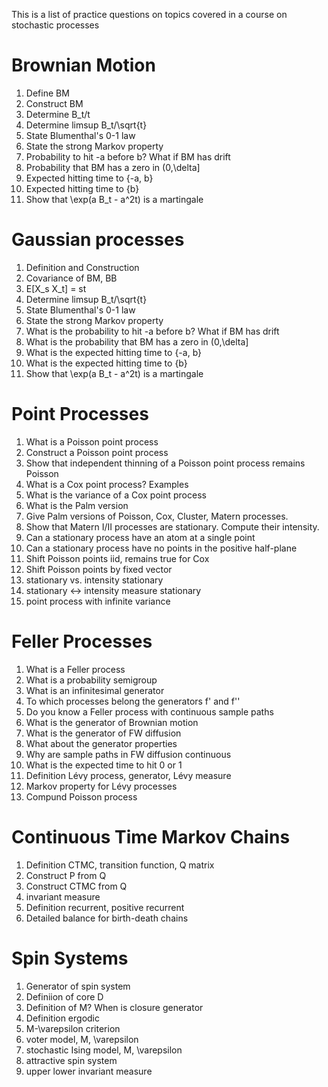 This is a list of practice questions on topics covered in a course on stochastic processes

Brownian Motion
================================

1. Define BM
2. Construct BM
3. Determine B_t/t
4. Determine limsup B_t/\sqrt{t}
5. State Blumenthal's 0-1 law
6. State the strong Markov property
7. Probability to hit -a before b? What if BM has drift
8. Probability that BM has a zero in (0,\delta]
9. Expected hitting time to {-a, b}
10. Expected hitting time to {b}
11. Show that \exp(a B_t - a^2t) is a martingale

Gaussian processes
================================

1. Definition and Construction
2. Covariance of BM, BB
3. E[X_s X_t] = st
4. Determine limsup B_t/\sqrt{t}
5. State Blumenthal's 0-1 law
6. State the strong Markov property
7. What is the probability to hit -a before b? What if BM has drift
8. What is the probability that BM has a zero in (0,\delta]
9. What is the expected hitting time to {-a, b}
10. What is the expected hitting time to {b}
11. Show that \exp(a B_t - a^2t) is a martingale


Point Processes
================================

1. What is a Poisson point process
2. Construct a Poisson point process
3. Show that independent thinning of a Poisson point process remains Poisson
4. What is a Cox point process? Examples
5. What is the variance of a Cox point process
6. What is the Palm version
7. Give Palm versions of Poisson, Cox, Cluster, Matern processes.
8. Show that Matern I/II processes are stationary. Compute their intensity.
9. Can a stationary process have an atom at a single point
10. Can a stationary process have no points in the positive half-plane
11. Shift Poisson points iid, remains true for Cox
12. Shift Poisson points by fixed vector
13. stationary vs. intensity stationary
14. stationary <-> intensity measure stationary
15. point process with infinite variance


Feller Processes
================================

1. What is a Feller process
2. What is a probability semigroup
3. What is an infinitesimal generator
4. To which processes belong the generators f' and f''
5. Do you know a Feller process with continuous sample paths
6. What is the generator of Brownian motion
7. What is the generator of FW diffusion
8. What about the generator properties
9. Why are sample paths in FW diffusion continuous
10. What is the expected time to hit 0 or 1
11. Definition Lévy process, generator, Lévy measure
12. Markov property for Lévy processes
13. Compund Poisson process



Continuous Time Markov Chains
================================

1. Definition CTMC, transition function, Q matrix
2. Construct P from Q
3. Construct CTMC from Q
4. invariant measure
5. Definition recurrent, positive recurrent
6. Detailed balance for birth-death chains

Spin Systems
================================

1. Generator of spin system
2. Definiion of core D
3. Definition of M? When is closure generator
4. Definition ergodic
5. M-\varepsilon criterion
6. voter model, M, \varepsilon
7. stochastic Ising model, M, \varepsilon
8. attractive spin system
9. upper lower invariant measure

